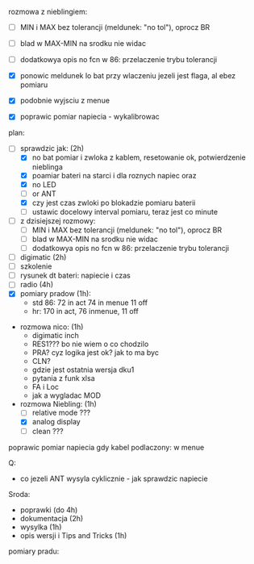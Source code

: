rozmowa z nieblingiem:
- [ ] MIN i MAX bez tolerancji (meldunek: "no tol"), oprocz BR
- [ ] blad w MAX-MIN na srodku nie widac
- [ ] dodatkowya opis no fcn w 86: przelaczenie trybu tolerancji

- [x] ponowic meldunek lo bat przy wlaczeniu jezeli jest flaga, al ebez pomiaru
- [x] podobnie wyjsciu z menue
- [x] poprawic pomiar napiecia - wykalibrowac


plan:
- [ ] sprawdzic jak: (2h)
	- [x] no bat pomiar i zwloka z kablem, resetowanie ok, potwierdzenie nieblinga
	- [x] poamiar bateri na starci i dla roznych napiec oraz
	- [x] no LED
	- [ ] or ANT
	- [x] czy jest czas zwloki po blokadzie pomiaru baterii
	- [ ] ustawic docelowy interval pomiaru, teraz jest co minute
- [ ] z dzisiejszej rozmowy:
	 - [ ] MIN i MAX bez tolerancji (meldunek: "no tol"), oprocz BR
	- [ ] blad w MAX-MIN na srodku nie widac
	- [ ] dodatkowya opis no fcn w 86: przelaczenie trybu tolerancji
- [ ] digimatic (2h)
- [ ] szkolenie
- [ ] rysunek dt bateri: napiecie i czas
- [ ] radio (4h)
- [x] pomiary pradow (1h):
	- std 86: 72 in act 74 in menue 11 off
	- hr: 170 in act, 76 inmenue, 11 off

- rozmowa nico: (1h)
	- digimatic inch
	- RES1??? bo nie wiem o co chodzilo
	- PRA? cyz logika jest ok? jak to ma byc
	- CLN?
	- gdzie jest ostatnia wersja dku1
	- pytania z funk xlsa
	- FA i Loc
	- jak a wygladac MOD
- rozmowa Niebling: (1h)
	- [ ] relative mode ???
	- [x] analog display
	- [ ] clean ???

poprawic pomiar napiecia gdy kabel podlaczony:  w menue


Q:
- co jezeli ANT wysyla cyklicznie - jak sprawdzic napiecie

Sroda:
- poprawki (do 4h)
- dokumentacja (2h)
- wysylka (1h)
- opis wersji i Tips and Tricks (1h)

pomiary pradu:

